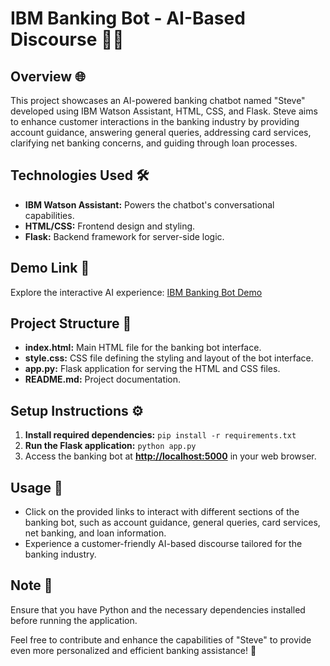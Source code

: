 # IBM Banking Bot - AI-Based Discourse 🤖💬

## Overview 🌐
This project showcases an AI-powered banking chatbot named "Steve" developed using IBM Watson Assistant, HTML, CSS, and Flask. Steve aims to enhance customer interactions in the banking industry by providing account guidance, answering general queries, addressing card services, clarifying net banking concerns, and guiding through loan processes.

## Technologies Used 🛠️
- **IBM Watson Assistant:** Powers the chatbot's conversational capabilities.
- **HTML/CSS:** Frontend design and styling.
- **Flask:** Backend framework for server-side logic.

## Demo Link 🚀                                                    
Explore the interactive AI experience: [IBM Banking Bot Demo](https://bhadrinath-ps.github.io/IBM-BankingBot/templates/IBM.html)

## Project Structure 📁
- **index.html:** Main HTML file for the banking bot interface.
- **style.css:** CSS file defining the styling and layout of the bot interface.
- **app.py:** Flask application for serving the HTML and CSS files.
- **README.md:** Project documentation.

## Setup Instructions ⚙️
1. **Install required dependencies:** `pip install -r requirements.txt`
2. **Run the Flask application:** `python app.py`
3. Access the banking bot at **[http://localhost:5000](http://localhost:5000/)** in your web browser.

## Usage 🚀
- Click on the provided links to interact with different sections of the banking bot, such as account guidance, general queries, card services, net banking, and loan information.
- Experience a customer-friendly AI-based discourse tailored for the banking industry.

## Note 📝                                                            
Ensure that you have Python and the necessary dependencies installed before running the application.

Feel free to contribute and enhance the capabilities of "Steve" to provide even more personalized and efficient banking assistance! 🌟
